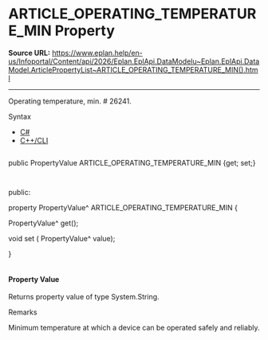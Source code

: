 # ARTICLE_OPERATING_TEMPERATURE_MIN Property

**Source URL:** https://www.eplan.help/en-us/Infoportal/Content/api/2026/Eplan.EplApi.DataModelu~Eplan.EplApi.DataModel.ArticlePropertyList~ARTICLE_OPERATING_TEMPERATURE_MIN().html

---

Operating temperature, min. # 26241.

Syntax

- [C#](#i-syntax-CS)
- [C++/CLI](#i-syntax-CPP2005)

```
```
public PropertyValue ARTICLE_OPERATING_TEMPERATURE_MIN {get; set;}
```
```

```
```
public:

property PropertyValue^ ARTICLE_OPERATING_TEMPERATURE_MIN {

   PropertyValue^ get();

   void set (    PropertyValue^ value);

}
```
```

#### Property Value

Returns property value of type System.String.

Remarks

Minimum temperature at which a device can be operated safely and reliably.
